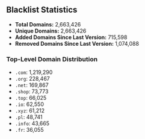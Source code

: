 ## Blacklist Statistics

- **Total Domains:** 2,663,426
- **Unique Domains:** 2,663,426
- **Added Domains Since Last Version:** 715,598
- **Removed Domains Since Last Version:** 1,074,088

### Top-Level Domain Distribution

-  `.com`: 1,219,290
-  `.org`: 228,467
-  `.net`: 169,867
-  `.shop`: 73,773
-  `.top`: 66,025
-  `.io`: 62,550
-  `.xyz`: 61,212
-  `.pl`: 48,741
-  `.info`: 43,665
-  `.fr`: 36,055
